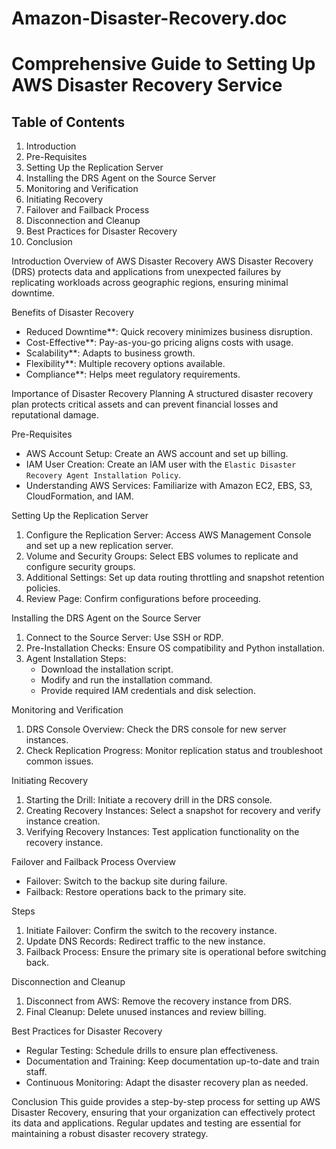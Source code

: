 # Amazon-Disaster-Recovery.doc

# Comprehensive Guide to Setting Up AWS Disaster Recovery Service

## Table of Contents
1. Introduction
2. Pre-Requisites
3. Setting Up the Replication Server
4. Installing the DRS Agent on the Source Server
5. Monitoring and Verification
6. Initiating Recovery
7. Failover and Failback Process
8. Disconnection and Cleanup
9. Best Practices for Disaster Recovery
10. Conclusion


Introduction
Overview of AWS Disaster Recovery
AWS Disaster Recovery (DRS) protects data and applications from unexpected failures by replicating workloads across geographic regions, ensuring minimal downtime.

Benefits of Disaster Recovery
- Reduced Downtime**: Quick recovery minimizes business disruption.
- Cost-Effective**: Pay-as-you-go pricing aligns costs with usage.
- Scalability**: Adapts to business growth.
- Flexibility**: Multiple recovery options available.
- Compliance**: Helps meet regulatory requirements.

Importance of Disaster Recovery Planning
A structured disaster recovery plan protects critical assets and can prevent financial losses and reputational damage.

Pre-Requisites
- AWS Account Setup: Create an AWS account and set up billing.
- IAM User Creation: Create an IAM user with the `Elastic Disaster Recovery Agent Installation Policy`.
- Understanding AWS Services: Familiarize with Amazon EC2, EBS, S3, CloudFormation, and IAM.

 Setting Up the Replication Server
1. Configure the Replication Server: Access AWS Management Console and set up a new replication server.
2. Volume and Security Groups: Select EBS volumes to replicate and configure security groups.
3. Additional Settings: Set up data routing throttling and snapshot retention policies.
4. Review Page: Confirm configurations before proceeding.

Installing the DRS Agent on the Source Server
1. Connect to the Source Server: Use SSH or RDP.
2. Pre-Installation Checks: Ensure OS compatibility and Python installation.
3. Agent Installation Steps:
   - Download the installation script.
   - Modify and run the installation command.
   - Provide required IAM credentials and disk selection.

 Monitoring and Verification
1. DRS Console Overview: Check the DRS console for new server instances.
2. Check Replication Progress: Monitor replication status and troubleshoot common issues.

Initiating Recovery
1. Starting the Drill: Initiate a recovery drill in the DRS console.
2. Creating Recovery Instances: Select a snapshot for recovery and verify instance creation.
3. Verifying Recovery Instances: Test application functionality on the recovery instance.

Failover and Failback Process
 Overview
- Failover: Switch to the backup site during failure.
- Failback: Restore operations back to the primary site.

 Steps
1. Initiate Failover: Confirm the switch to the recovery instance.
2. Update DNS Records: Redirect traffic to the new instance.
3. Failback Process: Ensure the primary site is operational before switching back.

Disconnection and Cleanup
1. Disconnect from AWS: Remove the recovery instance from DRS.
2. Final Cleanup: Delete unused instances and review billing.

Best Practices for Disaster Recovery
- Regular Testing: Schedule drills to ensure plan effectiveness.
- Documentation and Training: Keep documentation up-to-date and train staff.
- Continuous Monitoring: Adapt the disaster recovery plan as needed.

Conclusion
This guide provides a step-by-step process for setting up AWS Disaster Recovery, ensuring that your organization can effectively protect its data and applications. Regular updates and testing are essential for maintaining a robust disaster recovery strategy.
